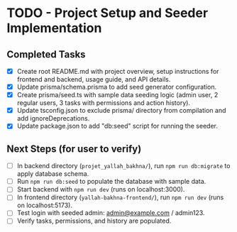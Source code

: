# TODO - Project Setup and Seeder Implementation

## Completed Tasks

- [x] Create root README.md with project overview, setup instructions for frontend and backend, usage guide, and API details.
- [x] Update prisma/schema.prisma to add seed generator configuration.
- [x] Create prisma/seed.ts with sample data seeding logic (admin user, 2 regular users, 3 tasks with permissions and action history).
- [x] Update tsconfig.json to exclude prisma/ directory from compilation and add ignoreDeprecations.
- [x] Update package.json to add "db:seed" script for running the seeder.

## Next Steps (for user to verify)

- [ ] In backend directory (`projet_yallah_bakhna/`), run `npm run db:migrate` to apply database schema.
- [ ] Run `npm run db:seed` to populate the database with sample data.
- [ ] Start backend with `npm run dev` (runs on localhost:3000).
- [ ] In frontend directory (`yallah-bakhna-frontend/`), run `npm run dev` (runs on localhost:5173).
- [ ] Test login with seeded admin: admin@example.com / admin123.
- [ ] Verify tasks, permissions, and history are populated.
